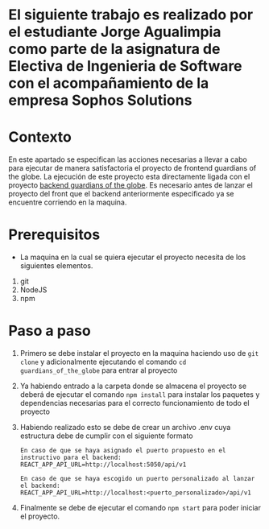 # El siguiente trabajo es realizado por el estudiante Jorge Agualimpia como parte de la asignatura de Electiva de Ingenieria de Software con el acompañamiento de la empresa Sophos Solutions

# Contexto
En este apartado se especifican las acciones necesarias a llevar a cabo para ejecutar de manera satisfactoria el proyecto de frontend guardians of the globe. La ejecución de este proyecto esta directamente ligada con el proyecto  [backend guardians of the globe](https://github.com/jaagualimpia/backend-guardians-of-the-globe.git). Es necesario antes de lanzar el proyecto del front que el backend anteriormente especificado ya se encuentre corriendo en la maquina.  

# Prerequisitos
- La maquina en la cual se quiera ejecutar el proyecto necesita de los siguientes elementos. 
1. git 
2. NodeJS
3. npm 


# Paso a paso
 1. Primero se debe instalar el proyecto en la maquina haciendo uso de `git clone` y adicionalmente ejecutando el comando `cd guardians_of_the_globe` para entrar al proyecto
 2. Ya habiendo entrado a la carpeta donde se almacena el proyecto se deberá de ejecutar el comando `npm install` para instalar los paquetes y dependencias necesarias para el correcto funcionamiento de todo el proyecto 
 3. Habiendo realizado esto se debe de crear un archivo .env cuya estructura debe de cumplir con el siguiente formato
	
		En caso de que se haya asignado el puerto propuesto en el instructivo para el backend:
		REACT_APP_API_URL=http://localhost:5050/api/v1
		
		En caso de que se haya escogido un puerto personalizado al lanzar el backend: 
		REACT_APP_API_URL=http://localhost:<puerto_personalizado>/api/v1

4. Finalmente se debe de ejecutar el comando `npm start`  para poder iniciar el proyecto. 